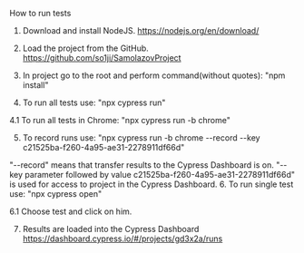   How to run tests
1. Download and install NodeJS.            https://nodejs.org/en/download/

2. Load the project from the GitHub.       https://github.com/so1ji/SamolazovProject

3. In project go to the root and perform command(without quotes): "npm install"

4. To run all tests use: "npx cypress run"

  4.1 To run all tests in Chrome: "npx cypress run -b chrome"

5. To record runs use: "npx cypress run -b chrome --record --key c21525ba-f260-4a95-ae31-2278911df66d"

"--record" means that transfer results to the Cypress Dashboard is on. "--key parameter followed by value
c21525ba-f260-4a95-ae31-2278911df66d" is used for access to project in the Cypress Dashboard.
6. To run single test use:  "npx cypress open"

  6.1 Choose test and click on him.

7. Results are loaded into the Cypress Dashboard  https://dashboard.cypress.io/#/projects/gd3x2a/runs
